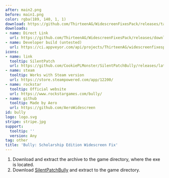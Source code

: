 ```yaml
---
after: main2.png
before: main1.png
color: rgba(189, 140, 1, 1)
download: https://github.com/ThirteenAG/WidescreenFixesPack/releases/tag/bully
downloads:
- name: Direct Link
  url: https://github.com/ThirteenAG/WidescreenFixesPack/releases/download/bully/Bully.WidescreenFix.zip
- name: Developer build (untested)
  url: https://ci.appveyor.com/api/projects/ThirteenAG/widescreenfixespack/artifacts/Bully.WidescreenFix.zip?branch=master
icons:
- name: link
  tooltip: SilentPatch
  url: https://github.com/CookiePLMonster/SilentPatchBully/releases/latest
- name: steam
  tooltip: Works with Steam version
  url: https://store.steampowered.com/app/12200/
- name: rockstar
  tooltip: Official website
  url: https://www.rockstargames.com/bully/
- name: github
  tooltip: Made by Aero
  url: https://github.com/AeroWidescreen
id: bully
logo: logo.svg
stripe: stripe.jpg
support:
  tooltip: ''
  version: Any
tag: other
title: 'Bully: Scholarship Edition Widescreen Fix'
---
```


1. Download and extract the archive to the game directory, where the exe is located.
2. Download [SilentPatchBully](https://github.com/CookiePLMonster/SilentPatchBully#readme) and extract to the game directory.
